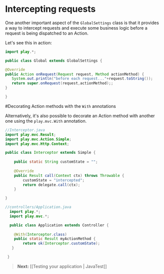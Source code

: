 # Intercepting requests

One another important aspect of  the ```GlobalSettings``` class is that it provides a way to intercept requests and execute some business logic before a request is being dispatched to an Action. 

Let's see this in action:

```java
import play.*;

public class Global extends GlobalSettings {

@Override
public Action onRequest(Request request, Method actionMethod) {
   System.out.println("before each request..."+request.toString());
   return super.onRequest(request,actionMethod);;
}

}
```

#Decorating Action methods with the ```With``` annotations

Alternatively, it's also possible to decorate an Action method with another one using the ```play.mvc.With``` annotation.

```java
//Interceptor.java
import play.mvc.Result;
import play.mvc.Action.Simple;
import play.mvc.Http.Context;

public class Interceptor extends Simple {
    
    public static String customState = "";
    
    @Override
    public Result call(Context ctx) throws Throwable {
        customState = "intercepted";
        return delegate.call(ctx);
    }

}

//controllers/Application.java
  import play.*;
  import play.mvc.*;

  public class Application extends Controller {
    
    @With(Interceptor.class)
    public static Result myActionMethod {
        return ok(Interceptor.customState);
   }

 }
```

> **Next:** [[Testing your application | JavaTest]]